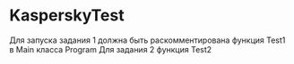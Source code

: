 # KasperskyTest

Для запуска задания 1 должна быть раскомментирована функция Test1 в Main класса Program
Для задания 2 функция Test2
